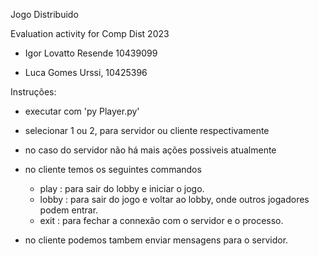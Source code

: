 
Jogo Distribuido

Evaluation activity for Comp Dist 2023

- Igor Lovatto Resende 10439099

- Luca Gomes Urssi, 10425396

Instruções:
- executar com 'py Player.py'
- selecionar 1 ou 2, para servidor ou cliente respectivamente

- no caso do servidor não há mais ações possiveis atualmente

- no cliente temos os seguintes commandos
	- play  : para sair do lobby e iniciar o jogo.
	- lobby : para sair do jogo e voltar ao lobby, onde outros jogadores podem entrar.
	- exit  : para fechar a connexão com o servidor e o processo.

- no cliente podemos tambem enviar mensagens para o servidor.